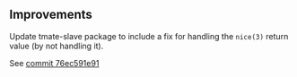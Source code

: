 ## Improvements

Update tmate-slave package to include a fix for handling the
`nice(3)` return value (by not handling it).

See [commit 76ec591e91][1]



[1]: https://github.com/tmate-io/tmate-slave/commit/76ec591e91731f49d1b1f4d3339d73b95d13e11b
